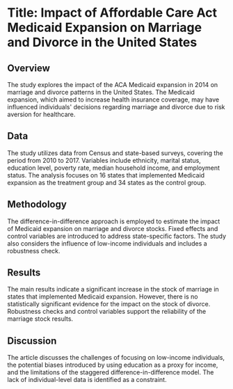 # Title: Impact of Affordable Care Act Medicaid Expansion on Marriage and Divorce in the United States



## Overview
The study explores the impact of the ACA Medicaid expansion in 2014 on marriage and divorce patterns in the United States. The Medicaid expansion, which aimed to increase health insurance coverage, may have influenced individuals' decisions regarding marriage and divorce due to risk aversion for healthcare.


## Data
The study utilizes data from Census and state-based surveys, covering the period from 2010 to 2017. Variables include ethnicity, marital status, education level, poverty rate, median household income, and employment status. The analysis focuses on 16 states that implemented Medicaid expansion as the treatment group and 34 states as the control group.

## Methodology
The difference-in-difference approach is employed to estimate the impact of Medicaid expansion on marriage and divorce stocks. Fixed effects and control variables are introduced to address state-specific factors. The study also considers the influence of low-income individuals and includes a robustness check.

## Results
The main results indicate a significant increase in the stock of marriage in states that implemented Medicaid expansion. However, there is no statistically significant evidence for the impact on the stock of divorce. Robustness checks and control variables support the reliability of the marriage stock results.

## Discussion
The article discusses the challenges of focusing on low-income individuals, the potential biases introduced by using education as a proxy for income, and the limitations of the staggered difference-in-difference model. The lack of individual-level data is identified as a constraint.

